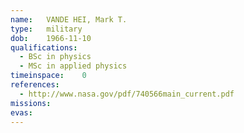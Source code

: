 ```yaml
---
name:	VANDE HEI, Mark T.
type:	military
dob:	1966-11-10
qualifications:
  - BSc in physics
  - MSc in applied physics
timeinspace:	0
references:
  - http://www.nasa.gov/pdf/740566main_current.pdf
missions:
evas:
---
```


